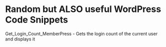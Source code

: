 # Random but ALSO useful WordPress Code Snippets

Get_Login_Count_MemberPress - Gets the login count of the current user and displays it
